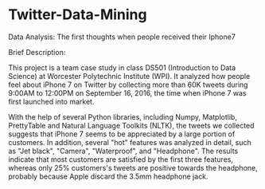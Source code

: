 # Twitter-Data-Mining
Data Analysis: The first thoughts when people received their Iphone7 

Brief Description:

This project is a team case study in class DS501 (Introduction to Data Science) at Worcester Polytechnic Institute (WPI). It analyzed how people feel about iPhone 7 on Twitter by collecting more than 60K tweets during 9:00AM to 12:00PM on September 16, 2016, the time when iPhone 7 was first launched into market.

With the help of several Python libraries, including Numpy, Matplotlib, PrettyTable and Natural Language Toolkits (NLTK), the tweets we collected suggests that iPhone 7 seems to be appreciated by a large portion of customers. In addition, several "hot" features was analyzed in detail, such as "Jet black", "Camera", "Waterproof", and "Headphone". The results indicate that most customers are satisfied by the first three features, whereas only 25% customers's tweets are positive towards the headphone, probably because Apple discard the 3.5mm headphone jack.

